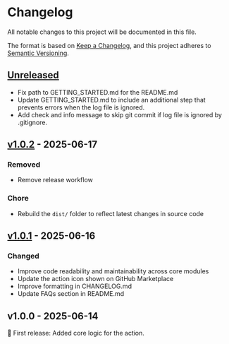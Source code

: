 # Changelog

All notable changes to this project will be documented in this file.

The format is based on [Keep a Changelog](https://keepachangelog.com/en/1.1.0/),
and this project adheres to [Semantic Versioning](https://semver.org/spec/v2.0.0.html).

## [Unreleased](https://github.com/cd-roman/uptime-monitor/compare/v1.0.2...HEAD)

- Fix path to GETTING_STARTED.md for the README.md
- Update GETTING_STARTED.md to include an additional step that prevents errors when the log file is ignored.
- Add check and info message to skip git commit if log file is ignored by .gitignore.

## [v1.0.2](https://github.com/cd-roman/uptime-monitor/compare/v1.0.1...v1.0.2) - 2025-06-17

### Removed

- Remove release workflow

### Chore

- Rebuild the `dist/` folder to reflect latest changes in source code

## [v1.0.1](https://github.com/cd-roman/uptime-monitor/compare/v1.0.0...v1.0.1) - 2025-06-16

### Changed

- Improve code readability and maintainability across core modules
- Update the action icon shown on GitHub Marketplace
- Improve formatting in CHANGELOG.md
- Update FAQs section in README.md

## v1.0.0 - 2025-06-14

🚀 First release: Added core logic for the action.
